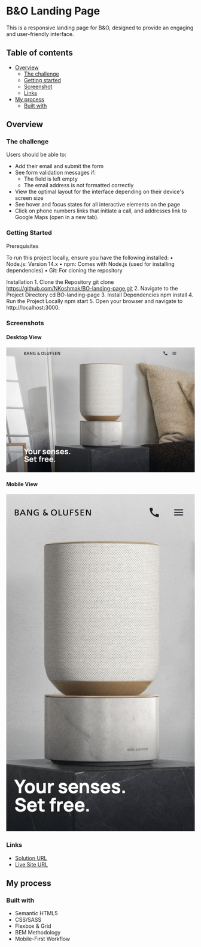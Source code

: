 
# B&O Landing Page

This is a responsive landing page for B&O, designed to provide an engaging and user-friendly interface.

## Table of contents

- [Overview](#overview)
  - [The challenge](#the-challenge)
  - [Getting started](#getting-started)
  - [Screenshot](#screenshot)
  - [Links](#links)
- [My process](#my-process)
  - [Built with](#built-with)

## Overview

### The challenge

Users should be able to:

- Add their email and submit the form
- See form validation messages if:
  - The field is left empty
  - The email address is not formatted correctly
- View the optimal layout for the interface depending on their device's screen size
- See hover and focus states for all interactive elements on the page
- Click on phone numbers links that initiate a call, and addresses link to Google Maps (open in a new tab).

### Getting Started

Prerequisites

To run this project locally, ensure you have the following installed:
	•	Node.js: Version 14.x
	•	npm: Comes with Node.js (used for installing dependencies)
	•	Git: For cloning the repository

Installation
    1. Clone the Repository
      git clone https://github.com/NKoshmak/BO-landing-page.git
    2. Navigate to the Project Directory
      cd BO-landing-page
    3. Install Dependencies
      npm install
    4. Run the Project Locally
      npm start
  	5. Open your browser and navigate to http://localhost:3000.

### Screenshots

#### Desktop View
[![Desktop View](./Screenshot-desktop.png)](./Screenshot-desktop.png)

#### Mobile View
[![Mobile View](./Screenshot-mobile.png)](./Screenshot-mobile.png)

### Links

- [Solution URL](https://github.com/NKoshmak/BO-landing-page)
- [Live Site URL](https://nkoshmak.github.io/BO-landing-page/)

## My process

### Built with

- Semantic HTML5
- CSS/SASS
- Flexbox & Grid
- BEM Methodology
- Mobile-First Workflow

